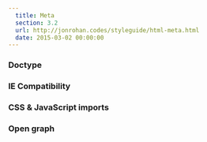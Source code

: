 ```yaml
---
  title: Meta
  section: 3.2
  url: http://jonrohan.codes/styleguide/html-meta.html
  date: 2015-03-02 00:00:00
---
```


### Doctype

### IE Compatibility

### CSS & JavaScript imports

### Open graph
